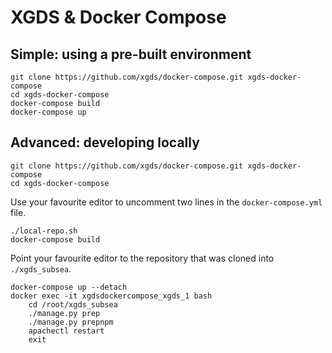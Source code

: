 # XGDS & Docker Compose

## Simple: using a pre-built environment

```
git clone https://github.com/xgds/docker-compose.git xgds-docker-compose
cd xgds-docker-compose
docker-compose build
docker-compose up
```

## Advanced: developing locally

```
git clone https://github.com/xgds/docker-compose.git xgds-docker-compose
cd xgds-docker-compose
```

Use your favourite editor to uncomment two lines in the `docker-compose.yml` file.

```
./local-repo.sh
docker-compose build
```

Point your favourite editor to the repository that was cloned into `./xgds_subsea`.

```
docker-compose up --detach
docker exec -it xgdsdockercompose_xgds_1 bash
    cd /root/xgds_subsea
    ./manage.py prep
    ./manage.py prepnpm
    apachectl restart
    exit
```
